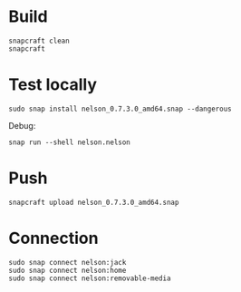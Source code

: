 # Build

```
snapcraft clean
snapcraft
```

# Test locally

```
sudo snap install nelson_0.7.3.0_amd64.snap --dangerous
```

Debug:

```
snap run --shell nelson.nelson
```

# Push

```
snapcraft upload nelson_0.7.3.0_amd64.snap
```

# Connection

```
sudo snap connect nelson:jack
sudo snap connect nelson:home
sudo snap connect nelson:removable-media
```
